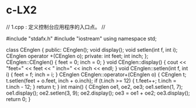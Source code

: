 # c-LX2
// 1.cpp : 定义控制台应用程序的入口点。
//

#include "stdafx.h"
#include "iostream"
using namespace std;

class CEnglen
{
public:
	CEnglen();
	void display();
	void setlen(int f, int i);
	CEnglen operator +(CEnglen o);
private:
	int feet;
	int inch;
};
CEnglen::CEnglen()
{
	feet = 0;
	inch = 0;
}
void CEnglen::display()
{
	cout << "feet=" << feet << " inch=" << inch << endl;
}
void CEnglen::setlen(int f, int i)
{
	feet = f;
	inch = i;
}
CEnglen CEnglen::operator+(CEnglen o)
{
	CEnglen t;
	t.setlen(feet + o.feet, inch + o.inch);
	if (t.inch >= 12)
	{
		t.feet++;
		t.inch = t.inch - 12;
	}
	return t;
}
int main()
{
	CEnglen oe1, oe2, oe3;
	oe1.setlen(1, 7);
	oe1.display();
	oe2.setlen(3, 9);
	oe2.display();
	oe3 = oe1 + oe2;
	oe3.display();
    return 0;
}

